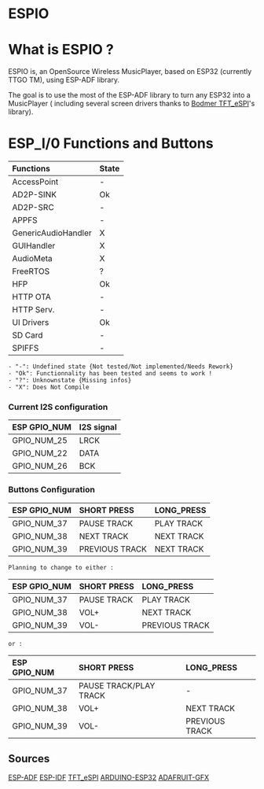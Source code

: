 ESPIO
======================
# What is ESPIO ?

ESPIO is, an OpenSource Wireless MusicPlayer, based on ESP32 (currently TTGO TM), using ESP-ADF library.

The goal is to use the most of the ESP-ADF library to turn any ESP32 into a MusicPlayer ( including several screen drivers thanks to [Bodmer TFT_eSPI](https://github.com/Bodmer/TFT_eSPI)'s library).


ESP_I/0 Functions and Buttons
=============================

|Functions            | State |
| :--------           | :---- |
| AccessPoint         |   -   |
| AD2P-SINK           |   Ok  |
| AD2P-SRC            |   -   |
| APPFS               |   -   |
| GenericAudioHandler |   X   |
| GUIHandler          |   X   |
| AudioMeta           |   X   |
| FreeRTOS            |   ?   |
| HFP                 |   Ok  |
| HTTP OTA            |   -   |
| HTTP Serv.          |   -   |
| UI Drivers          |   Ok  |
| SD Card             |   -   |
| SPIFFS              |   -   |

```
- "-": Undefined state {Not tested/Not implemented/Needs Rework}
- "Ok": Functionnality has been tested and seems to work !
- "?": Unknownstate {Missing infos}
- "X": Does Not Compile
```

### Current I2S configuration


| ESP GPIO_NUM  | I2S signal   |
| :------------ | :----------- |
| GPIO_NUM_25   | LRCK         |
| GPIO_NUM_22   | DATA         |
| GPIO_NUM_26   | BCK          |

### Buttons Configuration

| ESP GPIO_NUM  | SHORT PRESS    | LONG_PRESS |
| :------------ | :------------- | :--------- |
| GPIO_NUM_37   | PAUSE TRACK    | PLAY TRACK |
| GPIO_NUM_38   | NEXT TRACK     | NEXT TRACK |
| GPIO_NUM_39   | PREVIOUS TRACK | NEXT TRACK |

```
Planning to change to either :
```

| ESP GPIO_NUM  | SHORT PRESS   | LONG_PRESS     |
| :------------ | :------------ | :---------     |
| GPIO_NUM_37   | PAUSE TRACK   | PLAY TRACK     |
| GPIO_NUM_38   | VOL+          | NEXT TRACK     |
| GPIO_NUM_39   | VOL-          | PREVIOUS TRACK |

```
or :
```
| ESP GPIO_NUM  | SHORT PRESS            | LONG_PRESS     |
| :------------ | :--------------------- | :------------- |
| GPIO_NUM_37   | PAUSE TRACK/PLAY TRACK |       -        |
| GPIO_NUM_38   | VOL+                   | NEXT TRACK     |
| GPIO_NUM_39   | VOL-                   | PREVIOUS TRACK |

## Sources

[ESP-ADF](https://github.com/espressif/esp-adf)
[ESP-IDF](https://github.com/espressif/esp-idf)
[TFT_eSPI](https://github.com/Bodmer/TFT_eSPI)
[ARDUINO-ESP32](https://github.com/espressif/arduino-esp32)
[ADAFRUIT-GFX](https://github.com/adafruit/Adafruit-GFX-Library)
